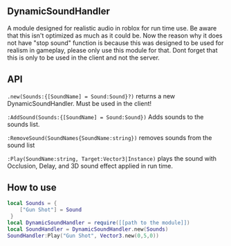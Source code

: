 ## DynamicSoundHandler

A module designed for realistic audio in roblox for run time use. Be aware that this isn't optimized as much as it could be.
Now the reason why it does not have "stop sound" function is because this was designed to be used for realism in gameplay, please only use this module for that.
Dont forget that this is only to be used in the client and not the server.

## API
`.new(Sounds:{[SoundName] = Sound:Sound}?)`
returns a new DynamicSoundHandler. Must be used in the client!

`:AddSound(Sounds:{[SoundName] = Sound:Sound})`
Adds sounds to the sounds list.

`:RemoveSound(SoundNames{SoundName:string})`
removes sounds from the sound list

`:Play(SoundName:string, Target:Vector3|Instance)`
plays the sound with Occlusion, Delay, and 3D sound effect applied in run time.

## How to use

```lua
local Sounds = {
    ["Gun Shot"] = Sound
 }
local DynamicSoundHandler = require([[path to the module]])
local SoundHandler = DynamicSoundHandler.new(Sounds)
SoundHandler:Play("Gun Shot", Vector3.new(0,5,0))
```
